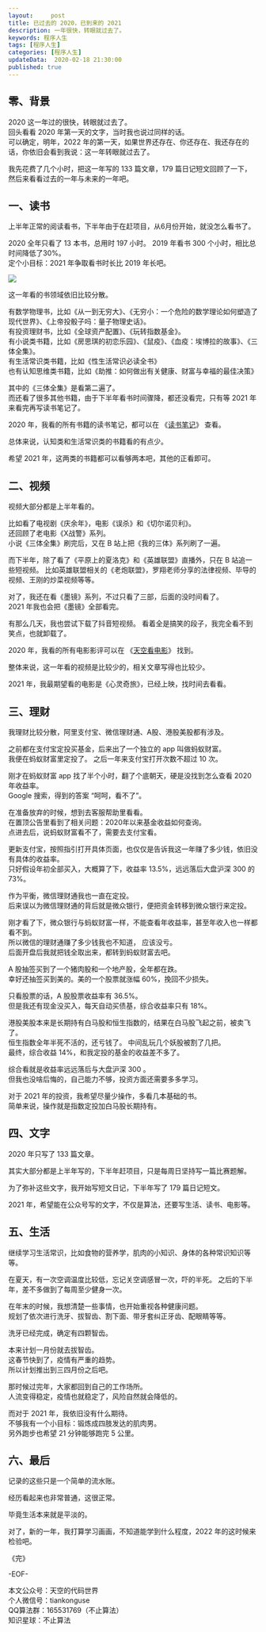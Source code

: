 ```yaml
---   
layout:     post  
title: 已过去的 2020，已到来的 2021 
description: 一年很快，转眼就过去了。   
keywords: 程序人生  
tags: [程序人生]    
categories: [程序人生]  
updateData:  2020-02-18 21:30:00  
published: true  
---  
```



## 零、背景  


2020 这一年过的很快，转眼就过去了。  
回头看看 2020 年第一天的文字，当时我也说过同样的话。  
可以确定，明年，2022 年的第一天，如果世界还存在、你还存在、我还存在的话，你依旧会看到我说：这一年转眼就过去了。  


我先花费了几个小时，把这一年写的 133 篇文章，179 篇日记短文回顾了一下，然后来看看过去的一年与未来的一年吧。  



## 一、读书


上半年正常的阅读看书，下半年由于在赶项目，从6月份开始，就没怎么看书了。  


2020 全年只看了 13 本书，总用时 197 小时。
2019 年看书 300 个小时，相比总时间降低了30%。  
定个小目标：2021 年争取看书时长比 2019 年长吧。  


![](http://res.tiankonguse.com/images/2021/01/01/001.png)  


这一年看的书领域依旧比较分散。  


有数学物理书，比如《从一到无穷大》、《无穷小：一个危险的数学理论如何塑造了现代世界》、《上帝投骰子吗：量子物理史话》。  
有投资理财书，比如《全球资产配置》、《玩转指数基金》。  
有小说类书籍，比如《房思琪的初恋乐园》、《鼠疫》、《血疫：埃博拉的故事》、《三体全集》。  
有生活常识类书籍，比如《性生活常识必读全书》  
也有认知思维类书籍，比如《助推：如何做出有关健康、财富与幸福的最佳决策》  


其中的《三体全集》是看第二遍了。  
而还看了很多其他书籍，由于下半年看书时间骤降，都还没看完，只有等 2021 年来看完再写读书笔记了。  


2020 年，我看的所有书籍的读书笔记，都可以在 《[读书笔记](https://mp.weixin.qq.com/mp/appmsgalbum?__biz=MzI2NDA0NDM1MA==&action=getalbum&album_id=1345322726260785153&scene=173&from_msgid=2650108592&from_itemidx=1&count=3#wechat_redirect)》 查看。  



总体来说，认知类和生活常识类的书籍看的有点少。  


希望 2021 年，这两类的书籍都可以看够两本吧，其他的正看即可。  


## 二、视频


视频大部分都是上半年看的。


比如看了电视剧《庆余年》，电影《误杀》和《切尔诺贝利》。  
还回顾了老电影《X战警》系列。  
小说《三体全集》刷完后，又在 B 站上把《我的三体》系列刷了一遍。  


而下半年，除了看了《平原上的夏洛克》和《英雄联盟》直播外，只在 B 站追一些短视频。
比如英雄联盟相关的《老炮联盟》，罗翔老师分享的法律视频、毕导的视频、王刚的炒菜视频等等。  


对了，我还在看《墨镜》系列，不过只看了三部，后面的没时间看了。  
2021 年我也会把《墨镜》全部看完。  


有那么几天，我也尝试下载了抖音短视频。 
看着全是搞笑的段子，我完全看不到笑点，也就卸载了。  



2020 年，我看的所有电影影评可以在 《[天空看电影](https://mp.weixin.qq.com/mp/appmsgalbum?__biz=MzI2NDA0NDM1MA==&action=getalbum&album_id=1386383388365635584&scene=173&from_msgid=2650105979&from_itemidx=1&count=3#wechat_redirect)》 找到。  


整体来说，这一年看的视频是比较少的，相关文章写得也比较少。  


2021 年，我最期望看的电影是《心灵奇旅》，已经上映，找时间去看看。  


## 三、理财


我理财比较分散，阿里支付宝、微信理财通、A股、港股美股都有涉及。  


之前都在支付宝定投买基金，后来出了一个独立的 app 叫做蚂蚁财富。  
我便在蚂蚁财富里定投了。
之后一年来支付宝打开次数不超过 10 次。  


刚才在蚂蚁财富 app 找了半个小时，翻了个底朝天，硬是没找到怎么查看 2020 年收益率。  
Google 搜索，得到的答案 “呵呵，看不了”。


在准备放弃的时候，想到去客服帮助里看看。  
在置顶公告里看到了相关问题：2020年以来基金收益如何查询。  
点进去后，说蚂蚁财富看不了，需要去支付宝看。  


更新支付宝，按照指引打开具体页面，也仅仅是告诉我这一年赚了多少钱，依旧没有具体的收益率。  
只好假设年初全部买入，大概算了下，收益率 13.5%，远远落后大盘沪深 300 的 73%。  



作为平衡，微信理财通我也一直在定投。  
后来误以为微信理财通的背后就是微众银行，便把资金转移到微众银行来定投。  


刚才看了下，微众银行与蚂蚁财富一样，不能查看年收益率，甚至年收入也一样都看不到。  
所以微信的理财通赚了多少钱我也不知道， 应该没亏。  
后面开盘后我就把钱全取出来，都转到蚂蚁财富去吧。  


A 股抽签买到了一个猪肉股和一个地产股，全年都在跌。  
幸好还抽签买到美的。美的一个股票就涨幅 60%，挽回不少损失。  


只看股票的话，A 股股票收益率有 36.5%。  
但是我还有现金没买入，每天自动买债基，综合收益率只有 18%。  


港股美股本来是长期持有白马股和恒生指数的，结果在白马股飞起之前，被卖飞了。  
恒生指数全年半死不活的，还亏钱了。
中间乱玩几个妖股被割了几把。  
最终，综合收益 14%，和我定投的基金的收益差不多了。  


综合看就是收益率远远落后与大盘沪深 300 。  
但我也没啥后悔的，自己能力不够，投资方面还需要多多学习。  


对于 2021 年的投资，我希望尽量少操作，多看几本基础的书。  
简单来说，操作就是指数定投加白马股长期持有。  


## 四、文字


2020 年只写了 133 篇文章。  


其实大部分都是上半年写的，下半年赶项目，只是每周日坚持写一篇比赛题解。  


为了弥补这些文字，我开始写短文日记，下半年写了 179 篇日记短文。  


2021 年，希望能在公众号写的文字，不仅是算法，还要写生活、读书、电影等。  



## 五、生活


继续学习生活常识，比如食物的营养学，肌肉的小知识、身体的各种常识知识等等。  

  
在夏天，有一次空调温度比较低，忘记关空调感冒一次，吓的半死。 
之后的下半年，差不多做到了每周至少健身一次。 


在年末的时候，我想清楚一些事情，也开始重视各种健康问题。  
规划了依次进行洗牙、拔智齿、割下面、带牙套纠正牙齿、配眼睛等等。  


洗牙已经完成，确定有四颗智齿。  


本来计划一月份就去拔智齿。  
这春节快到了，疫情有严重的趋势。  
所以计划推出到三四月份之后吧。  


那时候过完年，大家都回到自己的工作场所。  
人流变得稳定，疫情也就稳定了，风险自然就会降低的。  


而对于 2021 年，我依旧没有什么期待。  
不够我有一个小目标：锻炼成四肢发达的肌肉男。  
另外跑步也希望 21 分钟能够跑完 5 公里。  


## 六、最后  


记录的这些只是一个简单的流水账。


经历看起来也非常普通，这很正常。  


毕竟生活本来就是平淡的。  


对了，新的一年，我打算学习画画，不知道能学到什么程度，2022 年的这时候来检验吧。  


《完》  


-EOF-  



本文公众号：天空的代码世界  
个人微信号：tiankonguse  
QQ算法群：165531769（不止算法）  
知识星球：不止算法  

